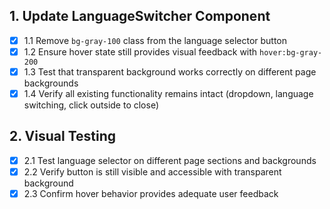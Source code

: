 ## 1. Update LanguageSwitcher Component
- [x] 1.1 Remove `bg-gray-100` class from the language selector button
- [x] 1.2 Ensure hover state still provides visual feedback with `hover:bg-gray-200`
- [x] 1.3 Test that transparent background works correctly on different page backgrounds
- [x] 1.4 Verify all existing functionality remains intact (dropdown, language switching, click outside to close)

## 2. Visual Testing
- [x] 2.1 Test language selector on different page sections and backgrounds
- [x] 2.2 Verify button is still visible and accessible with transparent background
- [x] 2.3 Confirm hover behavior provides adequate user feedback